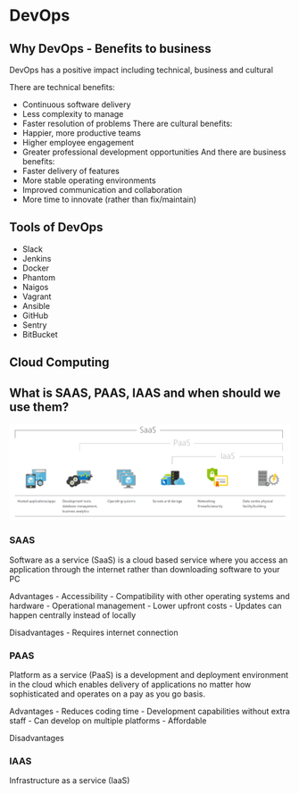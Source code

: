 # DevOps


## Why DevOps - Benefits to business

DevOps has a positive impact including technical, business and cultural 

There are technical benefits:
- Continuous software delivery
- Less complexity to manage
- Faster resolution of problems
There are cultural benefits:
- Happier, more productive teams
- Higher employee engagement
- Greater professional development opportunities
And there are business benefits:
- Faster delivery of features
- More stable operating environments
- Improved communication and collaboration
- More time to innovate (rather than fix/maintain)

## Tools of DevOps
- Slack
- Jenkins
- Docker
- Phantom
- Naigos
- Vagrant
- Ansible
- GitHub
- Sentry
- BitBucket

## Cloud Computing


## What is SAAS, PAAS, IAAS and when should we use them?
![](as_a_service.png)

### SAAS
Software as a service (SaaS) is a cloud based service where you access an application through the internet rather than downloading software to your PC

Advantages 
	- Accessibility
	- Compatibility with other operating systems and hardware
	- Operational management
	- Lower upfront costs
	- Updates can happen centrally instead of locally

Disadvantages
	- Requires internet connection

### PAAS
Platform as a service (PaaS) is a development and deployment environment in the cloud which enables delivery of applications no matter how sophisticated and operates on a pay as you go basis.

Advantages
	- Reduces coding time
	- Development capabilities without extra staff
	- Can develop on multiple platforms
	- Affordable

Disadvantages

### IAAS
Infrastructure as a service (IaaS)
